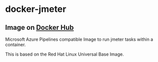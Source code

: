 # docker-jmeter
## Image on [Docker Hub](https://hub.docker.com/r/zorbla/ubi-jmeter)

Microsoft Azure Pipelines compatible Image to run jmeter tasks within a container.

This is based on the Red Hat Linux Universal Base Image.


